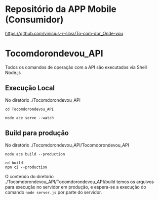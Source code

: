 # Repositório da APP Mobile (Consumidor)
https://github.com/vinicius-r-silva/To-com-dor_Onde-vou

# Tocomdorondevou_API

Todos os comandos de operação com a API são executados via Shell Node.js

## Execução Local
No diretório ./Tocomdorondevou_API
```
cd Tocomdorondevou_API

node ace serve --watch
```

## Build para produção
No diretório ./Tocomdorondevou_API/Tocomdorondevou_API
```
node ace build --production

cd build
npm ci --production
```
O conteúdo do diretório ./Tocomdorondevou_API/Tocomdorondevou_API/build temos os arquivos para execução no servidor em produção, e espera-se a execução do comando ``` node server.js ``` por parte do servidor.



